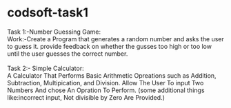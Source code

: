 # codsoft-task1
Task 1:-Number Guessing Game:
<br>
Work:-Create a Program that generates a random number and asks the user to guess it.
provide feedback on whether the gusses too high or too low until the user guesses the correct number.
<br><br>
Task 2:- Simple Calculator:
<br>
A Calculator That Performs Basic Arithmetic Opreations such as Addition, Subtraction, Multipication, and Division.
Allow The User To input Two Numbers And chose An Opration To Perform.
(some additional things like:incorrect input, Not divisible by Zero Are Provided.)

